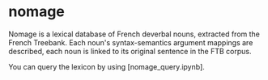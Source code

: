 nomage
======

Nomage is a lexical database of French deverbal nouns, extracted from the French Treebank. Each noun's syntax-semantics argument mappings are described, each noun is linked to its original sentence in the FTB corpus.

You can query the lexicon by using [nomage_query.ipynb].
